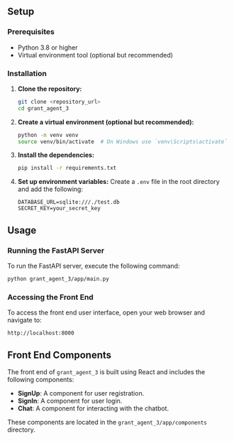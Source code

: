 ## Setup

### Prerequisites
- Python 3.8 or higher
- Virtual environment tool (optional but recommended)

### Installation

1. **Clone the repository:**
    ```bash
    git clone <repository_url>
    cd grant_agent_3
    ```

2. **Create a virtual environment (optional but recommended):**
    ```bash
    python -m venv venv
    source venv/bin/activate  # On Windows use `venv\Scripts\activate`
    ```

3. **Install the dependencies:**
    ```bash
    pip install -r requirements.txt
    ```

4. **Set up environment variables:**
    Create a `.env` file in the root directory and add the following:
    ```env
    DATABASE_URL=sqlite:///./test.db
    SECRET_KEY=your_secret_key
    ```

## Usage
### Running the FastAPI Server
To run the FastAPI server, execute the following command:
```bash
python grant_agent_3/app/main.py
```

### Accessing the Front End
To access the front end user interface, open your web browser and navigate to:
```
http://localhost:8000
```

## Front End Components
The front end of `grant_agent_3` is built using React and includes the following components:

- **SignUp**: A component for user registration.
- **SignIn**: A component for user login.
- **Chat**: A component for interacting with the chatbot.

These components are located in the `grant_agent_3/app/components` directory.
